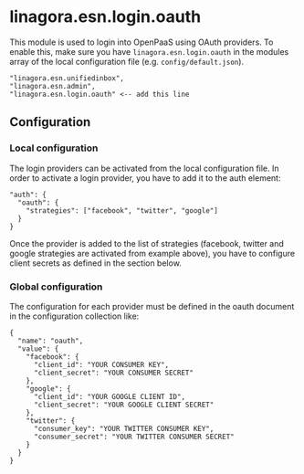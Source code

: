 # linagora.esn.login.oauth

This module is used to login into OpenPaaS using OAuth providers.
To enable this, make sure you have `linagora.esn.login.oauth` in the modules array
of the local configuration file (e.g. `config/default.json`).

```
"linagora.esn.unifiedinbox",
"linagora.esn.admin",
"linagora.esn.login.oauth" <-- add this line
```

## Configuration

### Local configuration

The login providers can be activated from the local configuration file.
In order to activate a login provider, you have to add it to the auth element:

    "auth": {
      "oauth": {
        "strategies": ["facebook", "twitter", "google"]
      }
    }

Once the provider is added to the list of strategies (facebook, twitter and google strategies are activated from example above), you have to configure client secrets as defined in the section below.

### Global configuration

The configuration for each provider must be defined in the oauth document in the configuration collection like:

```
{
  "name": "oauth",
  "value": {
    "facebook": {
      "client_id": "YOUR CONSUMER KEY",
      "client_secret": "YOUR CONSUMER SECRET"
    },
    "google": {
      "client_id": "YOUR GOOGLE CLIENT ID",
      "client_secret": "YOUR GOOGLE CLIENT SECRET"
    },
    "twitter": {
      "consumer_key": "YOUR TWITTER CONSUMER KEY",
      "consumer_secret": "YOUR TWITTER CONSUMER SECRET"
    }
  }
}
```
